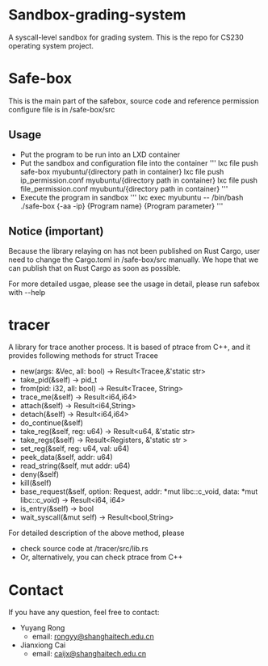 # Sandbox-grading-system
A syscall-level sandbox for grading system. This is the repo for CS230 operating system project.

# Safe-box
This is the main part of the safebox, source code and reference permission configure file is in /safe-box/src

## Usage
- Put the program to be run into an LXD container
- Put the sandbox and configuration file into the container
''' 
lxc file push safe-box myubuntu/{directory path in container}
lxc file push ip_permission.conf myubuntu/{directory path in container}
lxc file push file_permission.conf myubuntu/{directory path in container}
'''
- Execute the program in sandbox
'''
lxc exec myubuntu -- /bin/bash
./safe-box {-aa -ip} {Program name} {Program parameter}
'''

## Notice (important)
Because the library relaying on has not been published on Rust Cargo, user need to change the Cargo.toml in /safe-box/src manually. We hope that we can publish that on Rust Cargo as soon as possible.

For more detailed usgae, please see the usage in detail, please run safebox with --help

# tracer
A library for trace another process. It is based of ptrace from C++, and it provides following methods for struct Tracee 
- new(args: &Vec<String>, all: bool) -> Result<Tracee,&'static str>
- take_pid(&self) -> pid_t
- from(pid: i32, all: bool) -> Result<Tracee, String>
- trace_me(&self) -> Result<i64,i64>
- attach(&self) -> Result<i64,String>
- detach(&self) -> Result<i64,i64>
- do_continue(&self)
- take_reg(&self, reg: u64) -> Result<u64, &'static str>
- take_regs(&self) -> Result<Registers, &'static str >
- set_reg(&self, reg: u64, val: u64)
- peek_data(&self, addr: u64)
- read_string(&self, mut addr: u64)
- deny(&self)
- kill(&self)
- base_request(&self, option: Request, addr: *mut libc::c_void, data: *mut libc::c_void) -> Result<i64, i64>
- is_entry(&self) -> bool
- wait_syscall(&mut self) -> Result<bool,String>

For detailed description of the above method, please
- check source code at /tracer/src/lib.rs
- Or, alternatively, you can check ptrace from C++

# Contact
If you have any question, feel free to contact:
- Yuyang Rong
    + email: rongyy@shanghaitech.edu.cn
- Jianxiong Cai
    + email: caijx@shanghaitech.edu.cn
